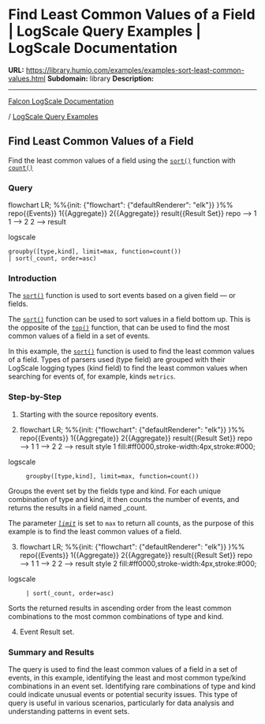 # Find Least Common Values of a Field | LogScale Query Examples | LogScale Documentation

**URL:** https://library.humio.com/examples/examples-sort-least-common-values.html
**Subdomain:** library
**Description:** 

---

[Falcon LogScale Documentation](https://library.humio.com)

/ [LogScale Query Examples](examples.html)

## Find Least Common Values of a Field

Find the least common values of a field using the [`sort()`](https://library.humio.com/data-analysis/functions-sort.html) function with [`count()`](https://library.humio.com/data-analysis/functions-count.html)

### Query

flowchart LR; %%{init: {"flowchart": {"defaultRenderer": "elk"}} }%% repo{{Events}} 1{{Aggregate}} 2{{Aggregate}} result{{Result Set}} repo --> 1 1 --> 2 2 --> result

logscale
    
    
    groupby([type,kind], limit=max, function=count())
    | sort(_count, order=asc)

### Introduction

The [`sort()`](https://library.humio.com/data-analysis/functions-sort.html) function is used to sort events based on a given field — or fields. 

The [`sort()`](https://library.humio.com/data-analysis/functions-sort.html) function can be used to sort values in a field bottom up. This is the opposite of the [`top()`](https://library.humio.com/data-analysis/functions-top.html) function, that can be used to find the most common values of a field in a set of events. 

In this example, the [`sort()`](https://library.humio.com/data-analysis/functions-sort.html) function is used to find the least common values of a field. Types of parsers used (type field) are grouped with their LogScale logging types (kind field) to find the least common values when searching for events of, for example, kinds `metrics`. 

### Step-by-Step

  1. Starting with the source repository events.

  2. flowchart LR; %%{init: {"flowchart": {"defaultRenderer": "elk"}} }%% repo{{Events}} 1{{Aggregate}} 2{{Aggregate}} result{{Result Set}} repo --> 1 1 --> 2 2 --> result style 1 fill:#ff0000,stroke-width:4px,stroke:#000;

logscale
         
         groupby([type,kind], limit=max, function=count())

Groups the event set by the fields type and kind. For each unique combination of type and kind, it then counts the number of events, and returns the results in a field named _count. 

The parameter [_`limit`_](https://library.humio.com/data-analysis/functions-groupby.html#query-functions-groupby-limit) is set to `max` to return all counts, as the purpose of this example is to find the least common values of a field. 

  3. flowchart LR; %%{init: {"flowchart": {"defaultRenderer": "elk"}} }%% repo{{Events}} 1{{Aggregate}} 2{{Aggregate}} result{{Result Set}} repo --> 1 1 --> 2 2 --> result style 2 fill:#ff0000,stroke-width:4px,stroke:#000;

logscale
         
         | sort(_count, order=asc)

Sorts the returned results in ascending order from the least common combinations to the most common combinations of type and kind. 

  4. Event Result set.




### Summary and Results

The query is used to find the least common values of a field in a set of events, in this example, identifying the least and most common type/kind combinations in an event set. Identifying rare combinations of type and kind could indicate unusual events or potential security issues. This type of query is useful in various scenarios, particularly for data analysis and understanding patterns in event sets.
